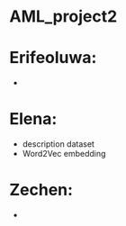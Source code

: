 # AML_project2

# Erifeoluwa:
- 


# Elena:
- description dataset
- Word2Vec embedding



# Zechen:
-
